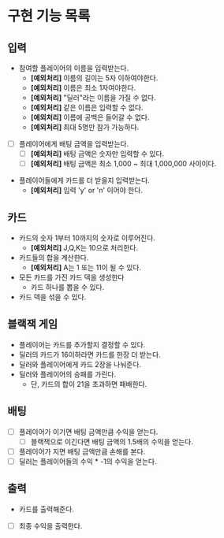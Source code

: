 # 구현 기능 목록

## 입력

- 참여할 플레이어의 이름을 입력받는다.
  - **[예외처리]** 이름의 길이는 5자 이하여야한다.
  - **[예외처리]** 이름은 최소 1자여야한다.
  - **[예외처리]** "딜러"라는 이름을 가질 수 없다.
  - **[예외처리]** 같은 이름은 입력할 수 없다.
  - **[예외처리]** 이름에 공백은 들어갈 수 없다.
  - **[예외처리]** 최대 5명만 참가 가능하다.
- [ ] 플레이어에게 배팅 금액을 입력받는다.
  - [ ] **[예외처리]** 배팅 금액은 숫자만 입력할 수 있다.
  - [ ] **[예외처리]** 배팅 금액은 최소 1,000 ~ 최대 1,000,000 사이이다.
- 플레이어들에게 카드를 더 받을지 입력받는다.
  - **[예외처리]** 입력 'y' or 'n' 이어야 한다.

## 카드

- 카드의 숫자 1부터 10까지의 숫자로 이루어진다.
  - **[예외처리]** J,Q,K는 10으로 처리한다.
- 카드들의 합을 계산한다.
  - **[예외처리]** A는 1 또는 11이 될 수 있다.
- 모든 카드를 가진 카드 덱을 생성한다
  - 카드 하나를 뽑을 수 있다.
- 카드 덱을 섞을 수 있다.

## 블랙잭 게임

- 플레이어는 카드를 추가할지 결정할 수 있다.
- 딜러의 카드가 16이하라면 카드를 한장 더 받는다.
- 딜러와 플레이어에게 카드 2장을 나눠준다.
- 딜러와 플레이어의 승패를 가린다.
  - 단, 카드의 합이 21을 초과하면 패배한다.

## 배팅
- [ ] 플레이어가 이기면 배팅 금액만큼 수익을 얻는다.
  - [ ] 블랙잭으로 이긴다면 배팅 금액의 1.5배의 수익을 얻는다.
- [ ] 플레이어가 지면 배팅 금액만큼 손해를 본다.
- [ ] 딜러는 플레이어들의 수익 * -1의 수익을 얻는다.

## 출력

- 카드를 출력해준다.
- [ ] 최종 수익을 출력한다.
